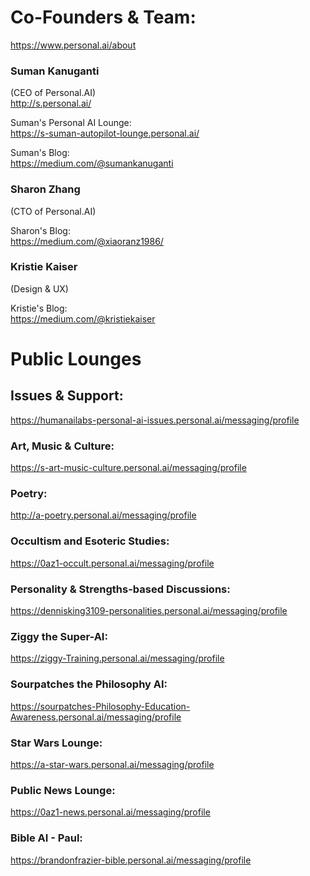 # Co-Founders & Team:  
https://www.personal.ai/about  

### Suman Kanuganti  
(CEO of Personal.AI)  
http://s.personal.ai/  

Suman's Personal AI Lounge:  
https://s-suman-autopilot-lounge.personal.ai/  

Suman's Blog:  
https://medium.com/@sumankanuganti

### Sharon Zhang 
(CTO of Personal.AI)  

Sharon's Blog:  
https://medium.com/@xiaoranz1986/  

### Kristie Kaiser  
(Design & UX)  

Kristie's Blog:  
https://medium.com/@kristiekaiser

# Public Lounges

## Issues & Support:  
https://humanailabs-personal-ai-issues.personal.ai/messaging/profile  

### Art, Music & Culture:  
https://s-art-music-culture.personal.ai/messaging/profile  

### Poetry:  
http://a-poetry.personal.ai/messaging/profile  

### Occultism and Esoteric Studies:  
https://0az1-occult.personal.ai/messaging/profile  

### Personality & Strengths-based Discussions:  
https://dennisking3109-personalities.personal.ai/messaging/profile  

### Ziggy the Super-AI:  
https://ziggy-Training.personal.ai/messaging/profile  
 
### Sourpatches the Philosophy AI:  
https://sourpatches-Philosophy-Education-Awareness.personal.ai/messaging/profile  

### Star Wars Lounge:  
https://a-star-wars.personal.ai/messaging/profile  

### Public News Lounge:  
https://0az1-news.personal.ai/messaging/profile

### Bible AI - Paul:  
https://brandonfrazier-bible.personal.ai/messaging/profile
